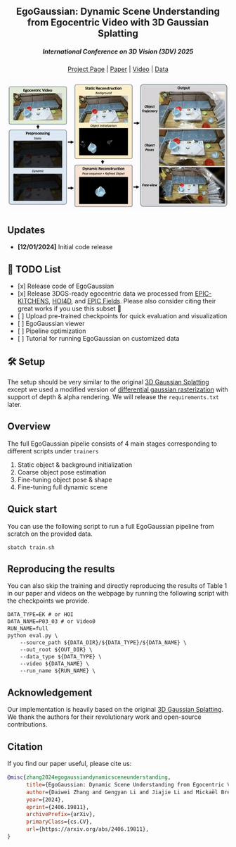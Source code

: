 <p align="center">
  <h2 align="center">EgoGaussian: Dynamic Scene Understanding from Egocentric Video with 3D Gaussian Splatting</h2>
  <h5 align="center">International Conference on 3D Vision (3DV) 2025</h5>
</p>

<div align="center"> 

[Project Page](https://zdwww.github.io/egogs.github.io/) | [Paper](https://arxiv.org/abs/2406.19811) | [Video](https://www.youtube.com/watch?v=nsZrmM7CJB0) | [Data](https://drive.google.com/file/d/1VCC71f7YYeCahQlSNpJ0BsR1995W6jDI/view?usp=sharing)

  <img src="assets/egogs.gif">
</div>

## Updates
- <b>[12/01/2024]</b>  Initial code release

## 📝 TODO List
- \[x\] Release code of EgoGaussian 
- \[x\] Release 3DGS-ready egocentric data we processed from [EPIC-KITCHENS](https://epic-kitchens.github.io/2024), [HOI4D](https://hoi4d.github.io), and [EPIC Fields](https://epic-kitchens.github.io/epic-fields/). Please also consider citing their great works if you use this subset 🤗
- \[ \] Upload pre-trained checkpoints for quick evaluation and visualization
- \[ \] EgoGaussian viewer
- \[ \] Pipeline optimization
- \[ \] Tutorial for running EgoGaussian on customized data

## 🛠️ Setup
The setup should be very similar to the original [3D Gaussian Splatting](https://github.com/graphdeco-inria/gaussian-splatting) except we used a modified version of [differential gaussian rasterization](https://github.com/ashawkey/diff-gaussian-rasterization/tree/8829d14f814fccdaf840b7b0f3021a616583c0a1) with support of depth & alpha rendering. We will release the `requirements.txt` later.

## Overview

The full EgoGaussian pipelie consists of 4 main stages corresponding to different scripts under `trainers`

1. Static object & background initialization
2. Coarse object pose estimation
3. Fine-tuning object pose & shape
4. Fine-tuning full dynamic scene

## Quick start

You can use the following script to run a full EgoGaussian pipeline from scratch on the provided data.
```shell
sbatch train.sh
```

## Reproducing the results

You can also skip the training and directly reproducing the results of Table 1 in our paper and videos on the webpage by running the following script with the checkpoints we provide.
```shell
DATA_TYPE=EK # or HOI
DATA_NAME=P03_03 # or Video0
RUN_NAME=full
python eval.py \
    --source_path ${DATA_DIR}/${DATA_TYPE}/${DATA_NAME} \
    --out_root ${OUT_DIR} \
    --data_type ${DATA_TYPE} \
    --video ${DATA_NAME} \
    --run_name ${RUN_NAME} \
```

## Acknowledgement
Our implementation is heavily based on the original [3D Gaussian Splatting](https://github.com/graphdeco-inria/gaussian-splatting). We thank the authors for their revolutionary work and open-source contributions. 

## Citation
If you find our paper useful, please cite us:
```bib
@misc{zhang2024egogaussiandynamicsceneunderstanding,
      title={EgoGaussian: Dynamic Scene Understanding from Egocentric Video with 3D Gaussian Splatting}, 
      author={Daiwei Zhang and Gengyan Li and Jiajie Li and Mickaël Bressieux and Otmar Hilliges and Marc Pollefeys and Luc Van Gool and Xi Wang},
      year={2024},
      eprint={2406.19811},
      archivePrefix={arXiv},
      primaryClass={cs.CV},
      url={https://arxiv.org/abs/2406.19811}, 
}